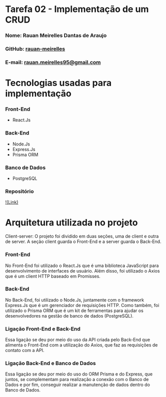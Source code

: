 # Tarefa 02 - Implementação de um CRUD

### Nome: Rauan Meirelles Dantas de Araujo
### GitHub: [rauan-meirelles](https://github.com/rauan-meirelles)
### E-mail: rauan.meirelles95@gmail.com

# Tecnologias usadas para implementação
### Front-End 
- React.Js
### Back-End
- Node.Js
- Express.Js
- Prisma ORM 
### Banco de Dados 
- PostgreSQL
### Repositório
[!(Link)](https://github.com/rauan-meirelles/Crud_Tarefa-02-eng_software.git)

# Arquitetura utilizada no projeto 
Client-server:
O projeto foi dividido em duas seções, uma de client e outra de server. A seção client guarda o Front-End e a server guarda o Back-End.

### Front-End 
No Front-End foi utilizado o React.Js que é uma biblioteca JavaScript para desenvolvimento de interfaces de usuário. Além disso, foi utilizado o Axios que é um client HTTP baseado em Promisses. 

### Back-End 
No Back-End, foi utilizado o Node.Js, juntamente com o framework Express.Js que é um gerenciador de requisições HTTP. Como também, foi utilizado o Prisma ORM que é um kit de ferramentas para ajudar os desenvolvedores na gestão de banco de dados (PostgreSQL).

### Ligação Front-End e Back-End 
Essa ligação se deu por meio do uso da API criada pelo Back-End que alimenta o Front-End com a utilização do Axios, que faz as requisições de contato com a API.

### Ligação Back-End e Banco de Dados
Essa ligação se deu por meio do uso do ORM Prisma e do Express, que juntos, se complementam para realização a conexão com o Banco de Dados e por fim, conseguir realizar a manutenção de dados dentro do Banco de Dados. 

